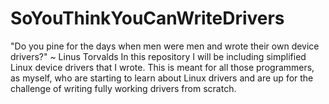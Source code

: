 # SoYouThinkYouCanWriteDrivers
"Do you pine for the days when men were men and wrote their own device drivers?" ~ Linus Torvalds
In this repository I will be including simplified Linux device drivers that I wrote. This is meant for all those programmers, as myself, who are starting to learn about Linux drivers and are up for the challenge of writing fully working drivers from scratch.
 

